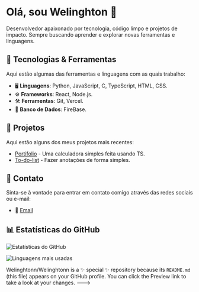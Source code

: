 # Olá, sou Welinghton 👋

Desenvolvedor apaixonado por tecnologia, código limpo e projetos de impacto. Sempre buscando aprender e explorar novas ferramentas e linguagens.

## 🔧 Tecnologias & Ferramentas

Aqui estão algumas das ferramentas e linguagens com as quais trabalho:

- 🖥️ **Linguagens**: Python, JavaScript, C, TypeScript, HTML, CSS.
- ⚙️ **Frameworks**: React, Node.js.
- 🛠️ **Ferramentas**: Git, Vercel.
- 🧰 **Banco de Dados**: FireBase.

## 🚀 Projetos

Aqui estão alguns dos meus projetos mais recentes:

- [Portifolio](https://portifolio-3-0-7kxf.vercel.app/) - Uma calculadora simples feita usando TS.
- [To-do-list](https://to-do-list-20.vercel.app) - Fazer anotações de forma simples.

## 💬 Contato

Sinta-se à vontade para entrar em contato comigo através das redes sociais ou e-mail:

- 📧 [Email](welinghtonmarcelo@gmail.com)

## 📊 Estatísticas do GitHub

![Estatísticas do GitHub](https://github-readme-stats.vercel.app/api?username=Welinghtonn&show_icons=true&theme=radical) 

![Linguagens mais usadas](https://github-readme-stats.vercel.app/api/top-langs/?username=Welinghtonn&layout=compact&theme=radical)

Welinghtonn/Welinghtonn is a ✨ special ✨ repository because its `README.md` (this file) appears on your GitHub profile.
You can click the Preview link to take a look at your changes.
--->
